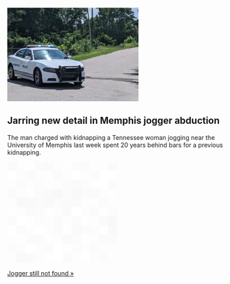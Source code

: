 
![Jarring new detail in Memphis jogger abduction](./20220906062209.png)
## Jarring new detail in Memphis jogger abduction

The man charged with kidnapping a Tennessee woman jogging near the University of Memphis last week spent 20 years behind bars for a previous kidnapping.

![pic](../square_bg.png)

[Jogger still not found »](https://www.yahoo.com/news/man-charged-jogger-abduction-kidnapped-181958922.html)
